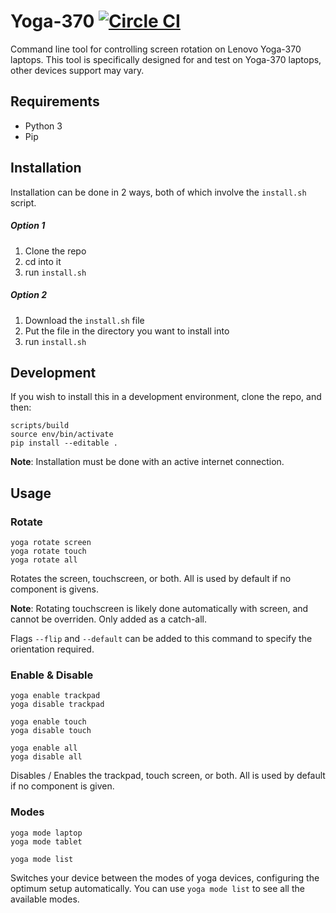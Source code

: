 # Yoga-370 [![Circle CI](https://circleci.com/gh/RealOrangeOne/yoga-pal.svg?style=svg)](https://circleci.com/gh/RealOrangeOne/yoga-pal)

Command line tool for controlling screen rotation on Lenovo Yoga-370 laptops. This tool is specifically designed for and test on Yoga-370 laptops, other devices support may vary.

## Requirements
* Python 3
* Pip

## Installation
Installation can be done in 2 ways, both of which involve the `install.sh` script.
##### Option 1
1. Clone the repo
2. cd into it
3. run `install.sh`

##### Option 2
1. Download the `install.sh` file
2. Put the file in the directory you want to install into
3. run `install.sh`

## Development
If you wish to install this in a development environment, clone the repo, and then:

	scripts/build
    source env/bin/activate
	pip install --editable .

__Note__: Installation must be done with an active internet connection.

## Usage

### Rotate
	yoga rotate screen
	yoga rotate touch
	yoga rotate all
Rotates the screen, touchscreen, or both. All is used by default if no component is givens.

__Note__: Rotating touchscreen is likely done automatically with screen, and cannot be overriden. Only added as a catch-all.

Flags `--flip` and `--default` can be added to this command to specify the orientation required.

### Enable & Disable
    yoga enable trackpad
    yoga disable trackpad

    yoga enable touch
    yoga disable touch

    yoga enable all
    yoga disable all
Disables / Enables the trackpad, touch screen, or both. All is used by default if no component is given.

### Modes
    yoga mode laptop
    yoga mode tablet

    yoga mode list

Switches your device between the modes of yoga devices, configuring the optimum setup automatically. You can use `yoga mode list` to see all the available modes.
